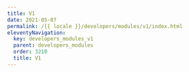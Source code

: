 ```yaml
---
title: V1
date: 2021-05-07
permalink: /{{ locale }}/developers/modules/v1/index.html
eleventyNavigation:
  key: developers_modules_v1
  parent: developers_modules
  order: 3210
  title: V1
---
```


